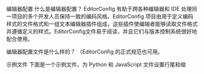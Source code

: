 编辑器配置
什么是编辑器配置？
EditorConfig 有助于跨各种编辑器和 IDE 处理同一项目的多个开发人员保持一致的编码风格。EditorConfig 项目由用于定义编码样式的文件格式和一组文本编辑器插件组成，这些插件使编辑者能够读取文件格式并遵循定义的样式。EditorConfig文件易于阅读，并且它们与版本控制系统很好地配合使用。

编辑器配置文件是什么样的？
（EditorConfig 的正式规范也可用。

示例文件
下面是一个示例文件，为 Python 和 JavaScript 文件设置行尾和缩
